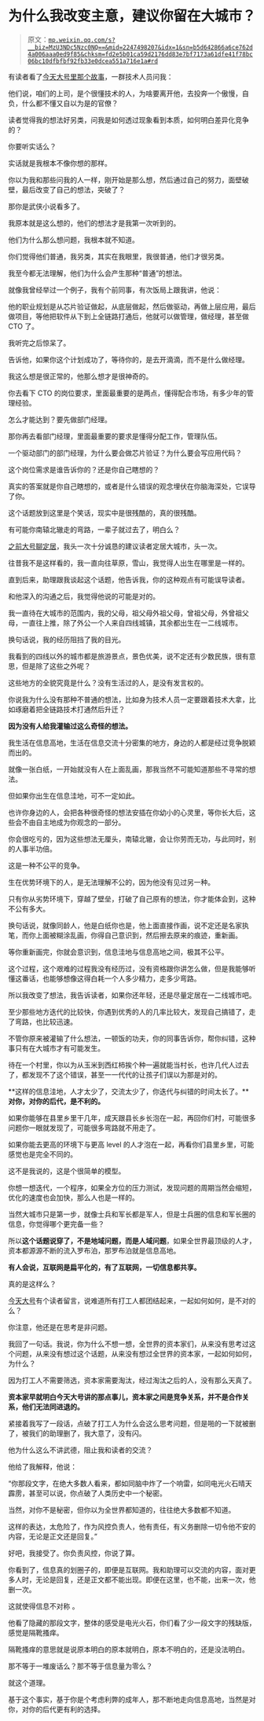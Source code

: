 # 为什么我改变主意，建议你留在大城市？

> 原文：[`mp.weixin.qq.com/s?__biz=MzU3NDc5Nzc0NQ==&mid=2247498207&idx=1&sn=b5d642866a6ce762d4a006aaa0ed9f85&chksm=fd2e5b01ca59d2176dd83e7bf7173a61dfe41f78bc06bc10dfbfbf92fb33e0dcea551a716e1a#rd`](http://mp.weixin.qq.com/s?__biz=MzU3NDc5Nzc0NQ==&mid=2247498207&idx=1&sn=b5d642866a6ce762d4a006aaa0ed9f85&chksm=fd2e5b01ca59d2176dd83e7bf7173a61dfe41f78bc06bc10dfbfbf92fb33e0dcea551a716e1a#rd)

有读者看了[今天大号里那个故事](https://mp.weixin.qq.com/s?__biz=MzU0MjYwNDU2Mw==&mid=2247495528&idx=1&sn=a3df6e1bd41c03b1e5853595b29f58d6&chksm=fb1a8314cc6d0a02e896ddb7ba2b591e85a9787d7712f7453f35388ace45844f462c305fa99f&token=795616143&lang=zh_CN&scene=21#wechat_redirect)，一群技术人员问我： 

他们说，咱们的上司，是个很懂技术的人，为啥要离开他，去投奔一个傲慢，自负，什么都不懂又自以为是的官僚？

读者觉得我的想法好另类，问我是如何透过现象看到本质，如何明白差异化竞争的？ 

你要听实话么？

实话就是我根本不像你想的那样。

你以为我和那些问我的人一样，刚开始是那么想，然后通过自己的努力，面壁破壁，最后改变了自己的想法，突破了？ 

那你是武侠小说看多了。

我原本就是这么想的，他们的想法才是我第一次听到的。

他们为什么那么想问题，我根本就不知道。 

你们觉得他们普通，我另类，其实在我眼里，我很普通，他们才很另类。

我至今都无法理解，他们为什么会产生那种“普通”的想法。 

就像我曾经举过一个例子，我有个前同事，有次饭局上跟我讲，他说：

他的职业规划是从芯片验证做起，从底层做起，然后做驱动，再做上层应用，最后做项目，等他把软件从下到上全链路打通后，他就可以做管理，做经理，甚至做 CTO 了。

我听完之后惊呆了。

告诉他，如果你这个计划成功了，等待你的，是去开滴滴，而不是什么做经理。 

我这么想是很正常的，他那么想才是很神奇的。 

你去看下 CTO 的岗位要求，里面最重要的是两点，懂得配合市场，有多少年的管理经验。 

怎么才能达到？要先做部门经理。 

那你再去看部门经理，里面最重要的要求是懂得分配工作，管理队伍。

一个驱动部门的部门经理，为什么要会做芯片验证？为什么要会写应用代码？ 

这个岗位需求是谁告诉你的？还是你自己瞎想的？

真实的答案就是你自己瞎想的，或者是什么错误的观念埋伏在你脑海深处，它误导了你。

这个话题放到这里是个笑话，现实中是很残酷的，真的很残酷。 

有可能你南辕北辙走的弯路，一辈子就过去了，明白么？ 

[之前大号聊定居](https://mp.weixin.qq.com/s?__biz=MzU0MjYwNDU2Mw==&mid=2247495493&idx=1&sn=dacd2b2db03822321b7b5715cf4bc77a&chksm=fb1a8339cc6d0a2fe4ba0d3b5ab88774feb676ab8777b0688b1bcb053651fd38291655ab011c&token=1811938732&lang=zh_CN&scene=21#wechat_redirect)，我头一次十分诚恳的建议读者定居大城市，头一次。 

往昔我不是这样看的，我一直向往草原，雪山，我觉得人出生在哪里是一样的。 

直到后来，助理跟我谈起这个话题，他告诉我，你的这种观点有可能误导读者。

和他深入的沟通之后，我觉得他说的可能是对的。

我一直待在大城市的范围内，我的父母，祖父母外祖父母，曾祖父母，外曾祖父母，一直往上推，除了外公一个人来自四线城镇，其余都出生在一二线城市。 

换句话说，我的经历阻挡了我的目光。 

我看到的四线以外的城市都是旅游景点，景色优美，说不定还有少数民族，很有意思，但是除了这些之外呢？

这些地方的全貌究竟是什么？没有生活过的人，是没有发言权的。 

你说我为什么没有那种不普通的想法，比如身为技术人员一定要跟着技术大拿，比如琢磨着把全链路技术打通然后升迁？ 

**因为没有人给我灌输过这么奇怪的想法。**

我生活在信息高地，生活在信息交流十分密集的地方，身边的人都是经过竞争脱颖而出的。 

就像一张白纸，一开始就没有人在上面乱画，那我当然不可能知道那些不寻常的想法。 

但如果你出生在信息洼地，可不一定如此。 

也许你身边的人，会把各种很奇怪的想法安插在你幼小的心灵里，等你长大后，这些会不由自主地成为你观念的一部分。 

你会很吃亏的，因为这些想法无厘头，南辕北辙，会让你劳而无功，与此同时，别的人事半功倍。 

这是一种不公平的竞争。 

生在优势环境下的人，是无法理解不公的，因为他没有见过另一种。 

只有你从劣势环境下，穿越了壁垒，打破了自己原有的想法，你才能体会到，这种不公有多大。

换句话说，就像同龄人，他是白纸你也是，他上面直接作画，说不定还是名家执笔，而你上面被糊涂乱画，你得自己意识到，然后擦去原来的痕迹，重新画。 

等你重新画完，你就会意识到，信息洼地与信息高地之间，极其不公平。 

这个过程，这个艰难的过程我没有经历过，没有资格跟你讲怎么做，但是我能够听懂这番话，也能够想像这得白耗一个人多少精力，走多少弯路。 

所以我改变了想法，我告诉读者，如果你还年轻，还是尽量定居在一二线城市吧。 

至少那些地方迭代的比较快，你遇到优秀的人的几率比较大，发现自己搞错了，走了弯路，也比较迅速。 

不管你原来被灌输了什么想法，一顿饭的功夫，你的同事告诉你，帮你纠错，这种事只有在大城市才有可能发生。 

待在一个村里，你以为从玉米到西红柿挨个种一遍就能当村长，也许几代人过去了，都发现不了这个错误，甚至一一代代的让孩子们误以为那是对的。

**这样的信息洼地，人才太少了，交流太少了，你迭代与纠错的时间太长了。****对你，对你的后代，是不利的。**

如果你能够在县里乡里干几年，成天跟县长乡长泡在一起，再回你们村，可能很多问题你一眼就发现了，可能很多弯路就不用走了。 

如果你能去更高的环境下与更高 level 的人才泡在一起，再看你们县里乡里，可能感觉也是完全不同的。

这不是我说的，这是个很简单的模型。 

你想一想迭代，一个程序，如果全方位的压力测试，发现问题的周期当然会缩短，优化的速度也会加快，那么人也是一样的。

当然大城市只是第一步，就像士兵和军长都是军人，但是士兵圈的信息和军长圈的信息，你觉得哪个更完备一些？

所以**这个话题说穿了，不是地域问题，而是人域问题**，如果全世界最顶级的人才，资本都源源不断的流入罗布泊，那罗布泊就是信息高地。

**有人会说，互联网是扁平化的，有了互联网，一切信息都共享。**

真的是这样么？

[今天大号](https://mp.weixin.qq.com/s?__biz=MzU0MjYwNDU2Mw==&mid=2247495528&idx=1&sn=a3df6e1bd41c03b1e5853595b29f58d6&chksm=fb1a8314cc6d0a02e896ddb7ba2b591e85a9787d7712f7453f35388ace45844f462c305fa99f&token=795616143&lang=zh_CN&scene=21#wechat_redirect)有个读者留言，说难道所有打工人都团结起来，一起如何如何，是不对的么？ 

你注意，他还是在思考是非问题。 

我回了一句话。我说，你为什么不想一想，全世界的资本家们，从来没有思考过这个问题，从来没有想过这个话题，从来没有想过全世界的资本家，一起如何如何，为什么？

因为打工人不需要筛选，资本家需要淘汰，经过淘汰之后的人，没有那么天真了。

**资本家早就明白今天大号讲的那点事儿，资本家之间是竞争关系，并不是合作关系，他们无法同进退的。**

紧接着我写了一段话，点破了打工人为什么会这么思考问题，但是啪的一下就被删了，被我们的助理删了，我大意了，没有闪。

他为什么这么不讲武德，阻止我和读者的交流？ 

他给了我解释，他说：

“你那段文字，在绝大多数人看来，都如同脑中炸了一个响雷，如同电光火石晴天霹雳，甚至可以说，你点破了人类历史中一个秘密。

当然，对你不是秘密，但你以为全世界都知道的，往往绝大多数都不知道。

这样的表达，太危险了，作为风控负责人，他有责任，有义务删除一切令他不安的内容，无论是正文还是回复。”

好吧，我接受了。你负责风控，你说了算。

你看到了，信息真的划圈子的，即便是互联网。我和助理可以交流的内容，面对更多人时，无论是回复，还是正文都不能出现。即便在这里，也不能，出来一次，他删一次。

这就使得信息不对称 。 

他看了隐藏的那段文字，整体的感受是电光火石，你们看了少一段文字的残缺版，感觉是隔靴搔痒。

隔靴搔痒的意思就是说原本明白的原本就明白，原本不明白的，还是没法明白。

那不等于一堆废话么？那不等于信息量为零么？ 

就这个道理。

基于这个事实，基于你是个考虑利弊的成年人，那不断地走向信息高地，当然是对你，对你的后代更有利的选择。
